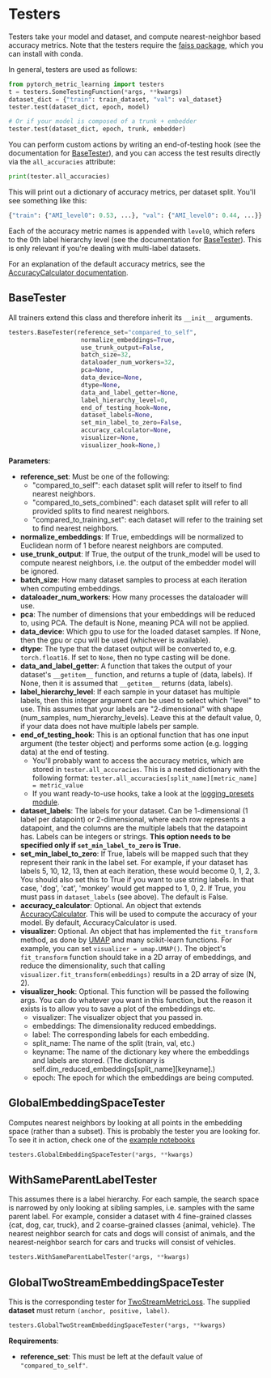 # Testers
Testers take your model and dataset, and compute nearest-neighbor based accuracy metrics. Note that the testers require the [faiss package](https://github.com/facebookresearch/faiss/blob/master/INSTALL.md), which you can install with conda.

In general, testers are used as follows:
```python
from pytorch_metric_learning import testers
t = testers.SomeTestingFunction(*args, **kwargs)
dataset_dict = {"train": train_dataset, "val": val_dataset}
tester.test(dataset_dict, epoch, model)

# Or if your model is composed of a trunk + embedder
tester.test(dataset_dict, epoch, trunk, embedder)
```
You can perform custom actions by writing an end-of-testing hook (see the documentation for [BaseTester](#basetester)), and you can access the test results directly via the ```all_accuracies``` attribute:
```python
print(tester.all_accuracies)
```
This will print out a dictionary of accuracy metrics, per dataset split. You'll see something like this:
```python
{"train": {"AMI_level0": 0.53, ...}, "val": {"AMI_level0": 0.44, ...}}
```
Each of the accuracy metric names is appended with ```level0```, which refers to the 0th label hierarchy level (see the documentation for [BaseTester](#basetester)). This is only relevant if you're dealing with multi-label datasets. 

For an explanation of the default accuracy metrics, see the [AccuracyCalculator documentation](accuracy_calculation.md#explanations-of-the-default-accuracy-metrics).


## BaseTester
All trainers extend this class and therefore inherit its ```__init__``` arguments.
```python
testers.BaseTester(reference_set="compared_to_self",
					normalize_embeddings=True,
					use_trunk_output=False,
					batch_size=32,
					dataloader_num_workers=32,
					pca=None,
					data_device=None,
					dtype=None,
					data_and_label_getter=None,
					label_hierarchy_level=0,
					end_of_testing_hook=None,
					dataset_labels=None,
					set_min_label_to_zero=False,
					accuracy_calculator=None,
					visualizer=None,
					visualizer_hook=None,)
```

**Parameters**:

* **reference_set**: Must be one of the following:
	* "compared_to_self": each dataset split will refer to itself to find nearest neighbors.
	* "compared_to_sets_combined": each dataset split will refer to all provided splits to find nearest neighbors.
 	* "compared_to_training_set": each dataset will refer to the training set to find nearest neighbors.
* **normalize_embeddings**: If True, embeddings will be normalized to Euclidean norm of 1 before nearest neighbors are computed.
* **use_trunk_output**: If True, the output of the trunk_model will be used to compute nearest neighbors, i.e. the output of the embedder model will be ignored.
* **batch_size**: How many dataset samples to process at each iteration when computing embeddings.
* **dataloader_num_workers**: How many processes the dataloader will use.
* **pca**: The number of dimensions that your embeddings will be reduced to, using PCA. The default is None, meaning PCA will not be applied.
* **data_device**: Which gpu to use for the loaded dataset samples. If None, then the gpu or cpu will be used (whichever is available).
* **dtype**: The type that the dataset output will be converted to, e.g. ```torch.float16```. If set to ```None```, then no type casting will be done.
* **data_and_label_getter**: A function that takes the output of your dataset's ```__getitem__``` function, and returns a tuple of (data, labels). If None, then it is assumed that ```__getitem__``` returns (data, labels). 
* **label_hierarchy_level**: If each sample in your dataset has multiple labels, then this integer argument can be used to select which "level" to use. This assumes that your labels are "2-dimensional" with shape (num_samples, num_hierarchy_levels). Leave this at the default value, 0, if your data does not have multiple labels per sample.
* **end_of_testing_hook**: This is an optional function that has one input argument (the tester object) and performs some action (e.g. logging data) at the end of testing.
	* You'll probably want to access the accuracy metrics, which are stored in ```tester.all_accuracies```. This is a nested dictionary with the following format: ```tester.all_accuracies[split_name][metric_name] = metric_value```
	* If you want ready-to-use hooks, take a look at the [logging_presets module](logging_presets.md).
* **dataset_labels**: The labels for your dataset. Can be 1-dimensional (1 label per datapoint) or 2-dimensional, where each row represents a datapoint, and the columns are the multiple labels that the datapoint has. Labels can be integers or strings. **This option needs to be specified only if ```set_min_label_to_zero``` is True.**
* **set_min_label_to_zero**: If True, labels will be mapped such that they represent their rank in the label set. For example, if your dataset has labels 5, 10, 12, 13, then at each iteration, these would become 0, 1, 2, 3. You should also set this to True if you want to use string labels. In that case, 'dog', 'cat', 'monkey' would get mapped to 1, 0, 2. If True, you must pass in ```dataset_labels``` (see above). The default is False.
* **accuracy_calculator**: Optional. An object that extends [AccuracyCalculator](accuracy_calculation.md). This will be used to compute the accuracy of your model. By default, AccuracyCalculator is used.
* **visualizer**: Optional. An object that has implemented the ```fit_transform``` method, as done by [UMAP](https://github.com/lmcinnes/umap) and many scikit-learn functions. For example, you can set ```visualizer = umap.UMAP()```. The object's ```fit_transform``` function should take in a 2D array of embeddings, and reduce the dimensionality, such that calling ```visualizer.fit_transform(embeddings)``` results in a 2D array of size (N, 2).
* **visualizer_hook**: Optional. This function will be passed the following args. You can do whatever you want in this function, but the reason it exists is to allow you to save a plot of the embeddings etc.
	* visualizer: The visualizer object that you passed in.
	* embeddings: The dimensionality reduced embeddings.
	* label: The corresponding labels for each embedding.
	* split_name: The name of the split (train, val, etc.)
	* keyname: The name of the dictionary key where the embeddings and labels are stored. (The dictionary is self.dim_reduced_embeddings[split_name][keyname].)
	* epoch: The epoch for which the embeddings are being computed.


## GlobalEmbeddingSpaceTester
Computes nearest neighbors by looking at all points in the embedding space (rather than a subset). This is probably the tester you are looking for. To see it in action, check one of the [example notebooks](https://github.com/KevinMusgrave/pytorch-metric-learning/tree/master/examples)
```python
testers.GlobalEmbeddingSpaceTester(*args, **kwargs)
```

## WithSameParentLabelTester
This assumes there is a label hierarchy. For each sample, the search space is narrowed by only looking at sibling samples, i.e. samples with the same parent label. For example, consider a dataset with 4 fine-grained classes {cat, dog, car, truck}, and 2 coarse-grained classes {animal, vehicle}. The nearest neighbor search for cats and dogs will consist of animals, and the nearest-neighbor search for cars and trucks will consist of vehicles.
```python
testers.WithSameParentLabelTester(*args, **kwargs)
``` 

## GlobalTwoStreamEmbeddingSpaceTester
This is the corresponding tester for [TwoStreamMetricLoss](trainers.md#twostreammetricloss). The supplied **dataset** must return ```(anchor, positive, label)```.
```python
testers.GlobalTwoStreamEmbeddingSpaceTester(*args, **kwargs)
``` 
**Requirements**:

* **reference_set**: This must be left at the default value of ```"compared_to_self"```.